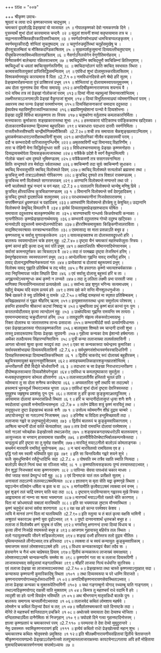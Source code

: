 +++
title = "००७"

+++
श्रीकृष्ण उवाच-  
श्रूयतां च त्वया राधे कृष्णकान्तस्य चाद्भुतम् ।  
चमत्कारं द्वादशेऽह्नि प्रेङ्खायां यो व्यजायत ॥१ ॥
गोपालकृष्णको देवो नामकरणके दिने ।  
पुत्रस्यार्थे शुभां दोलां कारयामास चन्दनैः ॥२ ॥
मृदुलां शायनीं शय्यां क्लृप्तयामास तत्र च ।  
सद्रत्नसारमौक्तिकहीरकादिसमञ्चिताम् ॥३ ॥
स्वर्णदर्पणशोभाढ्यां धामचित्राप्यलङ्कृताम् ।  
स्वर्णमयूरकीराद्यैः शोभितां सुचतुष्पदाम् ॥४ ॥
चतुर्गारुडमूर्तिस्थां चतुर्हंसमुखेषु च ।  
हीरसूत्रालम्बितां च मौक्तिकदण्डिकाश्रिताम् ॥५ ॥
सुखस्पर्शकुसुमानां दिव्यवल्लीचतुष्टयाम् ।  
पीयूषकिरणस्राविमध्यवितानछत्रिताम् ॥६ ॥
नैसर्गाऽनिलयोगेन वेणुगीतिमनोहराम् ।  
विनैवाकर्षणं बालेच्छया रक्षितसञ्चराम् ॥७ ॥
क्वचिद्व्योम्नि क्वचिद्भूमौ क्वचिन्निम्नां क्षितिस्पृशाम् ।  
क्वचिदूर्ध्वां च धवलां क्वचित्सुवर्णरूपिणीम् ॥८ ॥
क्वचिदान्दोलनं याति क्वचित् स्वभावतः स्थिरा ।  
कामावसायितायुक्तां प्राप्तिसिद्धिसमन्विताम् ॥९ ॥
एवंविधां शुभां दोलामुपस्करविलासिताम् ।  
विश्वकर्माणमाहूय कारयामास वै पिता ॥2.7.१ ०॥
नामविधानदिवसे क्षणे श्रेष्ठे हरिं सुतम् ।  
प्रेङ्खामारोहयन्याता पुत्रं प्राक्शिरसं प्रभुम् ॥११ ॥
शोभितायां तु दोलायामस्वापयत्पुमुत्तमम् ।  
अथ दोला नूतनाश्च देवा नीत्वा समाययुः ॥१२॥
अनादिश्रीकृष्णनारायणस्य शयनाय वै ।  
राधे ययिथ तत्र त्वं प्रेङ्खां गोलोकजां पराम् ॥१३॥
दिव्यां नीत्वा महामूल्यां विमानवरशोभिताम् ।  
लक्ष्मीस्तत्राऽऽजगामाऽपि प्रेङ्खां वैकुण्ठजां शुभाम् ॥१४॥
दिव्यां विभूतितत्त्वाढ्यां व्योममार्गस्थिरां पराम् ।  
अक्षरस्य तथा पत्न्यः प्रेङ्खां परमशोभनाम् ॥१५॥
दिव्यसिंहासनाकारां समादाय ददुस्तदा ।  
ईश्वर्यश्च महाविष्णुवैराजपत्निकास्तथा ॥१६॥
ब्रह्मविष्णुमहेशानां पत्न्यो वै दिव्यशोभनाः ।  
प्रेङ्खा ददुर्हि विविधा बालकृष्णाय ताः स्त्रियः ॥१७॥
चतुष्कोणा वर्तुलाश्च कमलाकारनिर्मिताः ।  
मत्स्याकाराः कूर्माकाराः शङ्खाकारास्तथा शुभाः ॥१८॥
हस्त्याकारा घोटिकाश्च पर्यङ्किकाश्च खट्विकाः ।  
दोलाकाराश्चैकस्तम्भा द्विस्तम्भा बहुपादिकाः ॥१९॥
चक्राधाराः पदाधारा दारवीः स्वर्णनिमिताः ।  
राजतीस्तैजसीश्चापि चान्द्रीर्माणिक्यमौक्तिकीः ॥2.7.२०॥
शची तत्र समायाता चैकशृङ्खलयाऽन्विताम् ।  
ध्रुवाकर्षणकाधाराऽन्तरीक्षस्थायिनीं शुभाम् ॥२१॥
आन्दोलनिकां नीत्वैव वज्रसारमयीं पराम् ।  
ददौ च कम्भरादेव्यै पारिजातसुगन्धिनीम् ॥२२॥
अमृतस्राविणीं भद्रां विमानवद् विहारिणीम् ।  
तारा च रोहिणी मेना सिद्धिर्वसुन्धरा सती ॥२३॥
विविधाश्चानयामासुः प्रेङ्खाः कृष्णमनोहराः ।  
दिव्यद्रव्यसमोपेता दिव्यसङ्कल्पजास्तथा ॥२४॥
यत्रैकैके प्रदेशे वै स्वर्गं वैकुण्ठमित्यपि ।  
गोलोकं चाक्षरं धाम दृश्यते भूमिमण्डलम् ॥२५॥
यत्रैकैकमणौ तत्र ससागरवनान्विता ।  
क्षितिः सन्दृश्यते तत्र मेर्वाद्याः पर्वतास्तथा ॥२६॥
क्वचिन्मणौ तदा सूर्यः क्वचिन्मणौ सुधाकरः ।  
क्वचिद् विभावसुर्भाति क्वचिद् विलोक्यते दिवम् ॥२७॥
क्वचिद् विलोक्यते सत्यलोको ब्रह्मसभा तथा ।  
कुत्रचित्तु मणौ तत्राऽऽलोक्यते गोपिकागणः ॥२८॥
कुत्रचिद् दृश्यते तत्र विशालं रासमण्डलम् ।  
कुत्रचिच्च मणौ विलोक्यते सागरसप्तकम् ॥२९॥
अरण्यानि विलोक्यन्ते मण्यन्तरे तथा परे ।  
मणौ चालोक्यते शुभ्रं नन्दनं च वनं महत् ॥2.7.३ ०॥
पातालानि विलोक्यन्ते चान्येषु मणिषु प्रिये ।  
कुत्रचित् क्षीरवार्धिश्च कुत्रचिन्नागमण्डलम् ॥३ १ ॥
विमानानि विलोक्यन्ते सर्वं देवगृहादिकम् ।  
कुत्रचिद् दृश्यते द्वादशाधिकं शतमुत्तमम् ॥२२॥
परधामस्थपत्नीनां निजसेवापरायणम् ।  
सप्तर्षिमण्डलं ध्रुवमण्डलं च ग्रहादिकम् ॥३३॥
आश्चर्याणि विलोक्यन्ते हीरकेषु तु केषुचित्॥
उद्यानानि विलोक्यन्ते केषुचिद् विमलानि वै ॥३४॥
इत्येवं दिव्यतायुक्तप्रेङ्खाश्चादाय योषितः ।  
समायाता ददुस्ताश्च बालकृष्णार्थमेव ताः ॥३५॥
चारण्यश्चापि गान्धर्व्यः किन्नर्यश्चापि कन्यकाः ।  
नृत्यगीतिपराः कृष्णप्रेङ्खादानार्थमाययुः ॥३६॥
कम्भरायै ददुस्ताश्च गोप्यो ददुश्च खट्विकाः ।  
मानव्योऽपि ददुस्तस्यै समान्दोलनघोटिकाः ॥३७॥
हीररश्मिसमायुक्ताः किङ्किणीजालराविताः ।  
वाद्यमिष्टस्वरश्रावाः वस्त्रग्रन्थनकारिताः ॥३८॥
एवमासाद्य सा माता प्रसन्नाऽति बभूव ह ।  
कृष्णस्तासु च सर्वासु युगपत्कृतकेतनः ॥३९॥
यावत्सङ्ख्याश्च ता दोलास्तावद्रूपधरो हरिः ।  
बालरूपः स्वयमान्दोलनं चक्रे हसन् मुहुः ॥2.7.४०॥
दृष्ट्वा चैनं चमत्कारं महाश्चर्यप्लुताः स्त्रियः ।  
कृष्णं कान्तं हृदि कृत्वा दध्यू रूपं पतिं प्रभुम् ॥४१॥
अक्षराधिपतिः श्रीमाननादिर्भगवानयम् ।  
सर्वासां कामनापूर्णकरः का चित्रताऽत्र वै ॥४२॥
तदा तं परमब्रह्म दृष्ट्वा तेजस्विनं हरिम् ।  
प्रेमपूर्णहृदयास्ताः स्वस्वपालनगं प्रभुम् ॥४३॥
आन्देलयित्वा गृह्णन्ति यावद् रामयितुं हरिम् ।  
तावद् दोलानद्धमणिष्वनेकरूपतां गतः ॥४४॥
प्रत्येकायां च दोलायां बहुरूपमयं प्रभुम् ।  
विलोक्य यावद् गृह्णाति प्रतिबिम्बं च तद् भवेत् ॥४५॥
नैव हस्तगतः कृष्णो भवत्याश्चर्यकारकः ।  
तदा निवृत्तिमापन्ना जडेव तिष्ठति प्रिया ॥४६ ॥
एवं सर्वासु दोलासु बहुरूपं हरिं च ताः ।  
अगृह्णन्त्योऽभवन्मुग्धाः कथं कृष्णो न लभ्यते ॥४७॥
तदा तु ललिता लक्ष्मीः प्रभा पारवती जया ।  
माणिक्या नित्ययोगिन्यस्तासां प्रत्ययहेतवे ॥४८॥
सर्वाभ्यः प्राह शृणुत भगिन्यः सत्यमाधवम् ।  
ग्रहीतुं चेच्छथ यदि वदाम प्रत्ययं हरेः ॥४९॥
तस्य दक्षे करे सन्ति मीनशूलधनुर्ध्वजाः ।  
बिम्बे दक्षकरे ते स्युः प्रतिबिम्बे तु वामके ॥2.7.५०॥
सचिह्नं वामहस्तं मा स्पृशत प्रतिबिम्बकम् ।  
सचिह्नदक्षहस्तं तं गृह्णत श्रीहरिम् ऋतम् ॥५१॥
इत्युक्तास्तास्तथा धृत्वा समुत्तोल्य परेश्वरम् ।  
हसन्ति हासयन्ति श्रीकान्तं कट्यां निषाद्य च ॥५२॥
चूम्बयित्वा प्रभुं कृष्णं बालं कान्तं पुनः पुनः ।  
करतलयोर्दोलावत् कृत्वा त्वान्दोलनं मुहुः ॥५३ ॥
उत्क्षेपयित्वा गृह्णन्ति रामयन्ति स्म तत्पराः ।  
एवमानन्दमासाद्य चक्रुर्दोलागतं हरिम् ॥५४ ॥
तावद्रूपाणि संहृत्य त्वेकरूपोऽभवत्प्रभुः ।  
रिक्ता दोलाश्च या जातास्ताश्च ताभ्यः प्रसादजाः ॥५५॥
कम्भराश्रीर्ददौ सर्वाः प्रत्यर्पणविधानतः ।  
एका प्रेङ्खाऽक्षररूपा गोपालकृष्णकारिता ॥५६॥
बालयुक्ता शिष्यते स्म चान्दनी दारवी शुभा ।  
तास्तु प्रसादरूपाश्च दिव्याः प्रेङ्खाः सुपावनीः ॥५७॥
गृहीत्वा कन्यका देव्य ईशान्यो हर्षमागताः ।  
अथैका तलदैत्यस्य सिंहारण्यनिवासिनः ॥५८॥
पुत्री कन्या तलाजाख्या तलपर्वतवासिनी ।  
आगता चोत्सवं श्रुत्वा कृत्वा रूपद्वयं तदा ॥५९॥
एका सा कन्यकारूपा यथेन्द्रस्य कुमारिका ।  
सर्वावयवशोभाढ्या दिव्यरूपविलासिनी ॥2.7.६ ०॥
सर्वभूषणसंशोभत्स्वर्णवस्त्रादिधारिणी ।  
दिव्यहस्तिसमारूढा दिव्याम्बालिकसंस्थिता ॥६ १ ॥
द्वितीयं चाकरोद् रूपं दोलाख्यं बहुहीरकम् ।  
बहुचित्रसमायुक्तं बहुरत्नसुमौक्तिकम् ॥६२॥
असङ्ख्यमालिकाहारशकुन्तव्रातशोभितम् ।  
अन्तरीक्षगतौ दीपौ विद्येते चोर्ध्वयायिनौ ॥६ ३ ॥
तदाधारा च सा प्रेङ्खा निराधाराऽन्तरीक्षगा ।  
दीपोष्मकृतसञ्चारा दिव्यकौशेयगेन्दुका ॥६४॥
एवंविधा च कमलपुष्पाकारा सुवर्तुला ।  
मध्यक्लृप्तसुशयना कोमला क्षीरवर्णगा ॥६५॥
तलाजयाऽवतीर्यैव हस्तितो भूतलं प्रति ।  
व्योमचारा तु सा दोला शनैश्च करचेष्टया ॥६६ ॥
अप्यवतारिता भूमौ तथापि सा तदाऽम्बरे ।  
हस्तमात्रं भुवस्तूर्ध्वं स्थिराऽभवन्न भूगता ॥६७॥
एवंविधां शुभां दोलां दृष्ट्वा देवस्त्रियस्तदा ।  
मुमुहुश्च जहृषुश्च प्रशशंसुः पुनः पुनः ॥६८॥
तलाजा तु हरिं कृत्वा कुङ्कुमाऽक्षतपूजितम् ।  
अर्पयामास दोलायां कम्भरासन्निधौ स्थिता ॥६ ९॥
हरिं च चान्दनीदोलासुप्तं धृत्वा शनैः शनैः ।  
स्वदोलायां धृतवती मनोमालिन्यसम्भृता ॥2.7.७ ० ॥
तलेन प्रेषिता शत्रुं कृष्णं मारयितुं तथा ।  
तादृग्रूपधरा दुष्टा प्रेङ्खास्थं बालकं शनैः ॥७ १ ॥
उत्तोल्य व्योममार्गेण शीघ्रं दुद्राव चाम्बरे ।  
अष्टयोजनदूरं सा गताऽरण्यं निजाश्रमम् ॥७२ ॥
हरिणैषा च विदिता हन्तुमिच्छावती तदा ।  
तलाजाया गह्वरे स प्रभुश्चतुर्भुजोऽभवत् ॥७३ ॥
द्वितीयं बालरूपं च कुङ्कुमवापिकागताम् ।  
आश्रित्य चान्दनीं दोलां वर्तते चेत्यदर्शयत् ॥७४॥
तत्र देव्यो रामयन्ति दोलायां परमेश्वरम् ।  
यतो नाऽसां भवेच्छोकः प्रेङ्खोत्सवे तथाऽकरोत् ॥७५ ॥
शङ्खचक्रगदापद्मधरोऽपि बालरूपवान् ।  
अत्युज्ज्वलः स भगवान् हासयामास राक्षसीम् ॥७६ ॥
हास्यैर्विविधैश्चेष्टाभिर्बालकम्पनकैस्तदा ।  
चन्द्रतुल्यं हरिं दृष्ट्वा सा तु मुमोह राक्षसीम् ॥७७॥
मारयितुं मयाऽऽनीतो बालोऽयं कोमलाङ्गकः ।  
कथमेनं मारयामि रामयितुं सुयोग्यकम् ॥७८ ॥
न चायं मारयितव्यो रामयितव्य एव ह ।  
वृद्धिं गतो मम स्वामी भविष्यति युवा दृढः ॥७९ ॥
इति सा चिन्तयित्वैव गह्वरे शयने शुभे ।  
फलैः सुमधुभिश्चैनं रसैर्दुग्धादिभिः सदा ॥2.7.८ ० ॥
पोषयति स्म तत्रैव रक्षति स्माति नित्यदा ।  
बालोऽपि चेष्टते नित्यं यथा सा रञ्जिता भवेत् ॥८ १ ॥
कृष्णपतित्वसङ्कल्पः पुण्यं तस्यास्तदाऽभवत् ।  
तेन शुद्धां निजभक्तां मत्वा कृष्णनरायणः ॥८२ ॥
पापिन्याः सेवया पापध्वंसं चकार माधवः ।  
सेवां जग्राह सततं प्रेमदुग्धं पपौ मुहुः ॥८३ ॥
एवं दिनाष्टकं यातं तलः प्रतीक्षते सुताम् ।  
अनायातां तदाऽरण्ये तलस्याऽऽश्रममित्यतः ॥८४॥
ज्ञातवान् स मृता सेति यद्वा कृष्णगृहे स्थिता ।  
यद्वाऽन्येन वलिष्ठेन धर्षिता च हृता च वा ॥८५ ॥
मार्गयामीति कृत्वैवाऽऽश्रमं त्यक्त्वा वनं वनम् ।  
वृक्षं शृङ्गं तलं चाद्रिं पश्यन् याति यदा तदा ॥८६ ॥
दृष्टवान् पादविन्यासान् गह्वरस्य मुखे स्त्रियाः ।  
आह्वयामास तां नाम्ना सा श्रत्वा भयमागता ॥८७॥
मारणार्थं मयाऽऽनीतो रक्ष्यते चेति कारणात् ।  
पिता मां क्रोधमापन्नो सबालां मारयिष्यति ॥८८॥
इति सा भयमापन्ना तुष्टाव मौनमास्थिता ।  
कृष्णं चतुर्भुजं कान्तं सर्वया शरणागता ॥८९॥
रक्ष रक्ष हरे कान्त परमेश्वर केशव ।  
त्वयि मे मानसं लग्नं पिता मां घातयिष्यति ॥2.7.९०॥
इति स्तुत्वा च तं बालं कृत्वा वक्षसि भामिनी ।  
अश्रुपातं चकाराऽथ कृष्णो युवा दृढोऽभवत् ॥९ १ ॥
पुष्टो दानवनाशार्थं धृतचक्रो बभूव ह ।  
तलाजा तं विलोक्यैव क्षणं चुचुम्ब तं पतिम् ॥९२॥
भगवाँस्तु क्षणानन्दं दत्त्वा दिव्यां विधाय च ।  
कृत्वा लीनां निजदेहे श्यामरूपो बभूव ह ॥९३॥
आजगाम गुहायास्तु बहिर्यत्र तलः स्थितः ।  
तलो गदायुतश्चापि जीवने शङ्कितोऽभवत् ॥९४॥
शङ्खं दध्मौ हरिस्तत्र तलो दुद्राव भीतितः ।  
पृथिव्यन्तस्तले लीनोऽभवत् तत्र हरिस्तदा ॥९५॥
त्यक्त्वा तं च स्वयं कन्यायुतः कुङ्कुमवापिकाम् ।  
समाजगाम सततं लोमशस्याऽऽश्रमे हरिः ॥९६॥
विधाय कन्यकारूपद्वयं चैकां तदैव सः ।  
हंसयानेन च नैजं धाम चाप्रेषयत् प्रियाम् ॥९७॥
द्वितीयं कन्यकारूःप लाजाख्यं समरक्षयत् ।  
लोमशस्याऽऽश्रमे चान्यकन्याभिः सममेव सः ॥९८॥
कृष्णार्पणं गता सा च तलाजा दिव्यरूपिणी ।  
लाजारूपाभवत् सर्वपूजायां मङ्गलात्मिका ॥९९॥
श्रीहरिं लाजया नित्यं वर्धयन्ति सुरस्त्रियः ।  
एवं तलाजा प्रेङ्खा सा लाजारूपाऽभवत्तथा ॥2.7.१० ०॥
प्रेङ्खारूपा तथा चास्ते कृष्णस्याऽनुग्रहात् सदा ।  
कन्यारूपा कृष्णपत्नी कुमारिकादिषु स्थिता ॥१०१ ॥
तथा दिव्यस्वरूपा च परे धाम्नि विराजते ।  
कृष्णनारायणयोगाच्चतुर्धारूपधारिणी ॥१ ०२॥
अनादिश्रीकृष्णनारायणसेवास्थिताऽभवत् ।  
लाजा प्रेङ्खा कन्यका च मुक्तरूपेतिभामिनी ॥१०३ ॥
यथा गङ्गाम्बुनो योगाद् रथ्याम्बु याति गाङ्गताम् ।  
तथाऽनादिकृष्णयोगाद् राक्षसी याति मुक्तताम् ॥१ ०४॥
किमत्र तु महाश्चर्यं राधे वदामि वै हरेः ।  
त्वादृशी सा हरेः पत्नी विवाहेन भविष्यति ॥१ ०५॥
अथ श्रीभगवान् मातृसन्निधौ बालके पुनः ।  
बालरूपः समागत्य चान्तर्लीनोऽभवत्तदा ॥१ ०६॥
तलाजयेदं कथितं लोमशाय महर्षये ।  
लोमशेन च कथितं पितृभ्यां दैवतं च तत् ॥१ ०७॥
सर्वैर्ज्ञातश्चमत्कारो याते दिनाष्टके तदा ।  
मेनिरे ते महाश्चर्यं शान्तिपाठान् प्रचक्रिरे ॥१ ०८॥
अथोत्सवे समायाता देवा देव्यश्च भोजिताः ।  
वन्दिताश्चाऽर्पिता दानैर्गमिताः शं निजगृहान् ॥१० ९॥
त्रयोदशे दिने गत्वा गृहानष्टदिनोत्तरम् ।  
ज्ञात्वा कृष्णप्रतापं च चमत्कारभरं परम् ॥2.7.११० ॥
परम्परया ते देवा देव्यो मुमुदुरान्तरे ।  
नेमुः प्रसस्मरुः स्वामिकृष्णनारायणं हृदि ॥१११ ॥
इत्येवं कथितो राधे! प्रेङ्खोत्सवो महान् शुभः ।  
चमत्कारश्च कथितः श्रोतृवक्त्रोः प्रमुक्तिदः ॥१ १२॥
इति श्रीलक्ष्मीनारायणीयसंहितायां द्वितीये त्रेतासन्ताने श्रीकृष्णनारायणप्रभोः प्रेङ्खाऽऽरोहणोत्सवे तलपुत्र्यास्तलाजाराक्षस्याः कापट्येनाऽऽगताया अपि हरौ मोहिताया मुक्त्यादिचमत्कारवर्णननामा सप्तमोऽध्यायः ॥७ ॥
    
    
